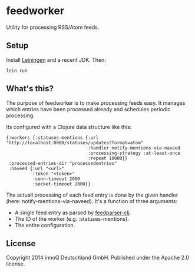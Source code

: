 # feedworker

Utility for processing RSS/Atom feeds.

## Setup

Install [Leiningen](http://leiningen.org/) and a recent JDK. Then:

	lein run

## What's this?

The purpose of feedworker is to make processing feeds easy. It manages which entries have been processed already and schedules periodic processing.

Its configured with a Clojure data structure like this:

    {:workers {:statuses-mentions {:url "http://localhost:8080/statuses/updates?format=atom"
                                   :handler notify-mentions-via-naveed
                                   :processing-strategy :at-least-once
                                   :repeat 10000}}
     :processed-entries-dir "processedentries"
     :naveed {:url "<url>"
              :token "<token>"
              :conn-timeout 2000
              :socket-timeout 2000}}

The actuall processing of each feed entry is done by the given handler (here: notify-mentions-via-naveed). It's a function of three arguments:

* A single feed entry as parsed by [feedparser-clj](https://github.com/scsibug/feedparser-clj).
* The ID of the worker (e.g. :statuses-mentions).
* The entire configuration.

## License

Copyright 2014 innoQ Deutschland GmbH. Published under the Apache 2.0 license.
